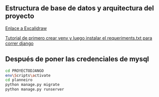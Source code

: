 ## Estructura de base de datos y arquitectura del proyecto

[Enlace a Excalidraw](https://excalidraw.com/#json=a2MmBFepBF2qd9OjwLtex,jVdCVME9wTOmRaRyGg2SnA)

[Tutorial de primero crear venv y luego instalar el requeriments.txt para correr django]([https://excalidraw.com/#json=a2MmBFepBF2qd9OjwLtex,jVdCVME9wTOmRaRyGg2SnA](https://youtu.be/h8bt4RvE7zM?t=311))
## Después de poner las credenciales de mysql

```bash
cd PROYECTODJANGO
env\Scripts\activate
cd planneiro
python manage.py migrate
python manage.py runserver
